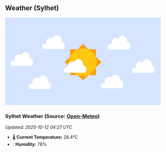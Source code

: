 ## Weather (Sylhet)
![](/weather.webp)
<!-- WEATHER-START -->
### Sylhet Weather (Source: [Open-Meteo](https://open-meteo.com))
_Updated: 2025-10-12 04:27 UTC_
* 🌡️ **Current Temperature:** 28.4°C
* 💧 **Humidity:** 78%
<!-- WEATHER-END -->





























































































































































